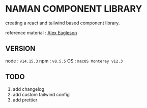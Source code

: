 # NAMAN COMPONENT LIBRARY

creating a react and tailwind based component library.

reference material : [Alex Eagleson](https://dev.to/alexeagleson/how-to-create-and-publish-a-react-component-library-2oe)

## VERSION

node : `v14.15.3`
npm : `v8.5.5`
OS : `macOS Monterey v12.3`

## TODO

1. add changelog
2. add custom tailwind config
3. add prettier
